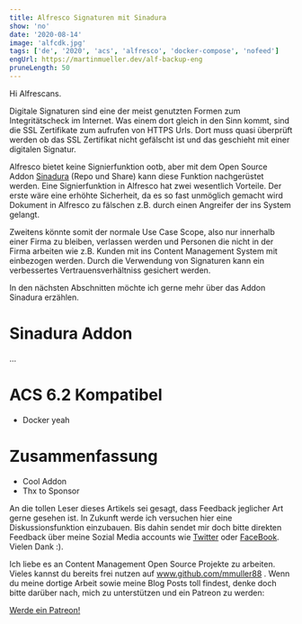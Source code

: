 ```yaml
---
title: Alfresco Signaturen mit Sinadura
show: 'no'
date: '2020-08-14'
image: 'alfcdk.jpg'
tags: ['de', '2020', 'acs', 'alfresco', 'docker-compose', 'nofeed']
engUrl: https://martinmueller.dev/alf-backup-eng
pruneLength: 50
---
```


Hi Alfrescans.

Digitale Signaturen sind eine der meist genutzten Formen zum Integritätscheck im Internet. Was einem dort gleich in den Sinn kommt, sind die SSL Zertifikate zum aufrufen von HTTPS Urls. Dort muss quasi überprüft werden ob das SSL Zertifikat nicht gefälscht ist und das geschieht mit einer digitalen Signatur.

Alfresco bietet keine Signierfunktion ootb, aber mit dem Open Source Addon [Sinadura](https://github.com/zylklab/alfresco-sinadura) (Repo und Share) kann diese Funktion nachgerüstet werden. Eine Signierfunktion in Alfresco hat zwei wesentlich Vorteile. Der erste wäre eine erhöhte Sicherheit, da es so fast unmöglich gemacht wird Dokument in Alfresco zu fälschen z.B. durch einen Angreifer der ins System gelangt. 

Zweitens könnte somit der normale Use Case Scope, also nur innerhalb einer Firma zu bleiben, verlassen werden und Personen die nicht in der Firma arbeiten wie z.B. Kunden mit ins Content Management System mit einbezogen werden. Durch die Verwendung von Signaturen kann ein verbessertes Vertrauensverhältniss gesichert werden.

In den nächsten Abschnitten möchte ich gerne mehr über das Addon Sinadura erzählen.

# Sinadura Addon
...

# ACS 6.2 Kompatibel
* Docker yeah

# Zusammenfassung
* Cool Addon
* Thx to Sponsor

An die tollen Leser dieses Artikels sei gesagt, dass Feedback jeglicher Art gerne gesehen ist. In Zukunft werde ich versuchen hier eine Diskussionsfunktion einzubauen. Bis dahin sendet mir doch bitte direkten Feedback über meine Sozial Media accounts wie [Twitter](https://twitter.com/MartinMueller_) oder [FaceBook](https://www.facebook.com/martin.muller.10485). Vielen Dank :).

Ich liebe es an Content Management Open Source Projekte zu arbeiten. Vieles kannst du bereits frei nutzen auf www.github.com/mmuller88 . Wenn du meine dortige Arbeit sowie meine Blog Posts toll findest, denke doch bitte darüber nach, mich zu unterstützen und ein Patreon zu werden:

<a href="https://www.patreon.com/bePatron?u=29010217" data-patreon-widget-type="become-patron-button">Werde ein Patreon!</a><script async src="https://c6.patreon.com/becomePatronButton.bundle.js"></script>